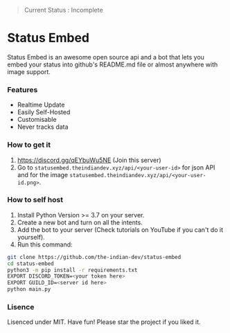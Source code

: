 > Current Status : Incomplete
# Status Embed

Status Embed is an awesome open source api and a bot that lets you embed your status into github's README.md file or almost anywhere with image support.

### Features
- Realtime Update
- Easily Self-Hosted
- Customisable
- Never tracks data

### How to get it

1. https://discord.gg/qEYbuWu5NE (Join this server)
2. Go to ``statusembed.theindiandev.xyz/api/<your-user-id>`` for json API and for the image ``statusembed.theindiandev.xyz/api/<your-user-id.png>``.

### How to self host
1. Install Python Version >= 3.7 on your server.
2. Create a new bot and turn on all the intents.
3. Add the bot to your server (Check tutorials on YouTube if you can't do it yourself).
4. Run this command:
```bash
git clone https://github.com/the-indian-dev/status-embed
cd status-embed
python3 -m pip install -r requirements.txt
EXPORT DISCORD_TOKEN=<your token here>
EXPORT GUILD_ID=<server id here>
python main.py
```

### Lisence
Lisenced under MIT. Have fun! Please star the project if you liked it.
